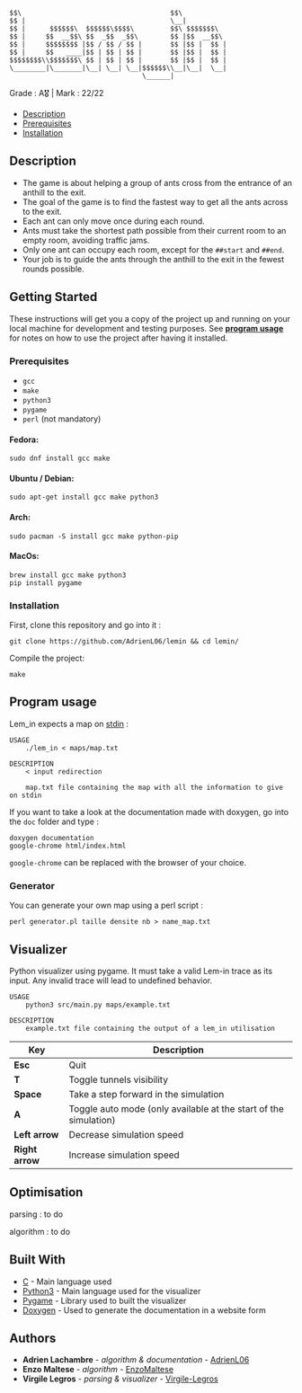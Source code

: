 ```
$$\                                     $$\   
$$ |                                    \__|  
$$ |      $$$$$$\  $$$$$$\$$$$\         $$\ $$$$$$$\  
$$ |     $$  __$$\ $$  _$$  _$$\        $$ |$$  __$$\ 
$$ |     $$$$$$$$ |$$ / $$ / $$ |       $$ |$$ |  $$ |
$$ |     $$   ____|$$ | $$ | $$ |       $$ |$$ |  $$ |
$$$$$$$$\\$$$$$$$\ $$ | $$ | $$ |       $$ |$$ |  $$ |
\________|\_______|\__| \__| \__|$$$$$$\\__|\__|  \__|
                                 \______|   
```

Grade : A🎖️ | Mark : 22/22

* [Description](#description)
* [Prerequisites](#prerequisites)
* [Installation](#installation)

## Description

- The game is about helping a group of ants cross from the entrance of an anthill to the exit.
- The goal of the game is to find the fastest way to get all the ants across to the exit.
- Each ant can only move once during each round.
- Ants must take the shortest path possible from their current room to an empty room, avoiding traffic jams.
- Only one ant can occupy each room, except for the `##start` and `##end`.
- Your job is to guide the ants through the anthill to the exit in the fewest rounds possible.

## Getting Started

These instructions will get you a copy of the project up and running on your local machine for development and testing purposes. See [**program usage**](#program-usage) for notes on how to use the project after having it installed.

### Prerequisites

* `gcc`
* `make`
* `python3`
* `pygame`
* `perl` (not mandatory)

#### Fedora:

```
sudo dnf install gcc make
```

#### Ubuntu / Debian:

```
sudo apt-get install gcc make python3
```

#### Arch:

```
sudo pacman -S install gcc make python-pip
```

#### MacOs:

```
brew install gcc make python3
pip install pygame
```

### Installation

First, clone this repository and go into it :

```
git clone https://github.com/AdrienL06/lemin && cd lemin/
```

Compile the project:

```
make
```

## Program usage

Lem_in expects a map on [stdin](https://en.wikipedia.org/wiki/Standard_streams#Standard_input_(stdin)) :

```
USAGE
    ./lem_in < maps/map.txt

DESCRIPTION
    < input redirection

    map.txt file containing the map with all the information to give on stdin
```

If you want to take a look at the documentation made with doxygen, go into the `doc` folder and type :

```
doxygen documentation
google-chrome html/index.html
```

`google-chrome` can be replaced with the browser of your choice.

### Generator

You can generate your own map using a perl script :

```
perl generator.pl taille densite nb > name_map.txt
```

## Visualizer

Python visualizer using pygame. It must take a valid Lem-in trace as its input. Any invalid trace will lead to undefined behavior.

```
USAGE
    python3 src/main.py maps/example.txt

DESCRIPTION
    example.txt file containing the output of a lem_in utilisation
```

| Key                   | Description                                                      |
| --------------------- | ---------------------------------------------------------------- |
| **Esc**         | Quit                                                             |
| **T**           | Toggle tunnels visibility                                        |
| **Space**       | Take a step forward in the simulation                            |
| **A**           | Toggle auto mode (only available at the start of the simulation) |
| **Left arrow**  | Decrease simulation speed                                        |
| **Right arrow** | Increase simulation speed                                        |

## Optimisation

parsing : to do

algorithm : to do

## Built With

* [C](https://en.wikipedia.org/wiki/C_(programming_language)) - Main language used
* [Python3](https://www.python.org/) - Main language used for the visualizer
* [Pygame](https://www.pygame.org/news) - Library used to built the visualizer
* [Doxygen](https://www.doxygen.nl/) - Used to generate the documentation in a website form

## Authors

* **Adrien Lachambre** - *algorithm & documentation* - [AdrienL06](https://github.com/AdrienL06)
* **Enzo Maltese** - *algorithm* - [EnzoMaltese](https://github.com/EnzoMaltese)
* **Virgile Legros** - *parsing & visualizer* - [Virgile-Legros](https://github.com/Virgile-Legros)
